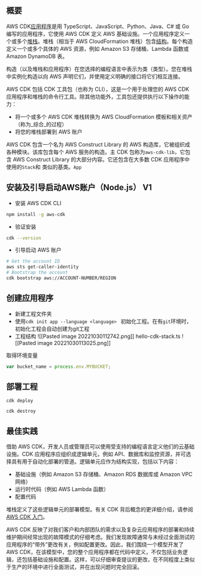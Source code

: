 ## 概要

AWS CDK[应用程序](https://docs.aws.amazon.com/cdk/v2/guide/apps.html)是用 TypeScript、JavaScript、Python、Java、C# 或 Go 编写的应用程序，它使用 AWS CDK 定义 AWS 基础设施。一个应用程序定义一个或多个[堆栈](https://docs.aws.amazon.com/cdk/v2/guide/stacks.html)。堆栈（相当于 AWS CloudFormation 堆栈）包含[结构](https://docs.aws.amazon.com/cdk/v2/guide/constructs.html)。每个构造定义一个或多个具体的 AWS 资源，例如 Amazon S3 存储桶、Lambda 函数或 Amazon DynamoDB 表。

构造（以及堆栈和应用程序）在您选择的编程语言中表示为类（类型）。您在堆栈中实例化构造以向 AWS 声明它们，并使用定义明确的接口将它们相互连接。

AWS CDK 包括 CDK 工具包（也称为 CLI），这是一个用于处理您的 AWS CDK 应用程序和堆栈的命令行工具。除其他功能外，工具包还提供执行以下操作的能力：

-   将一个或多个 AWS CDK 堆栈转换为 AWS CloudFormation 模板和相关资产（称为_综合_的过程）
-   将您的堆栈部署到 AWS 账户

AWS CDK 包含一个名为 AWS Construct Library 的 AWS 构造库，它被组织成各种模块。该库包含每个 AWS 服务的构造。主 CDK 包称为`aws-cdk-lib`，它包含 AWS Construct Library 的大部分内容。它还包含在大多数 CDK 应用程序中使用的`Stack`和 类似的基类。`App`

## 安装及引导启动AWS账户（Node.js） V1

-  安装 AWS CDK CLI
``` bash
npm install -g aws-cdk
```

- 验证安装
``` bash
cdk --version
```

- 引导启动 AWS 账户
``` bash
# Get the account ID 
aws sts get-caller-identity 
# Bootstrap the account 
cdk bootstrap aws://ACCOUNT-NUMBER/REGION
```

## 创建应用程序

- 新建工程文件夹
- 使用`cdk init app --language <language> ` 初始化工程。在有`git`环境时，初始化工程会自动创建为git工程
- 工程结构
![[Pasted image 20221030112742.png]]
hello-cdk-stack.ts
![[Pasted image 20221030113025.png]]

取得环境变量
``` typescript
var bucket_name = process.env.MYBUCKET;
```

## 部署工程

``` shell
cdk deploy
```

``` shell
cdk destroy
```

## 最佳实践

借助 AWS CDK，开发人员或管理员可以使用受支持的编程语言定义他们的云基础设施。CDK 应用程序应组织成逻辑单元，例如 API、数据库和监控资源，并可选择具有用于自动化部署的管道。逻辑单元应作为结构实现，包括以下内容：

-   基础设施（例如 Amazon S3 存储桶、Amazon RDS 数据库或 Amazon VPC 网络）
-   运行时代码（例如 AWS Lambda 函数）
-   配置代码

堆栈定义了这些逻辑单元的部署模型。有关 CDK 背后概念的更详细介绍，请参阅[AWS CDK 入门](https://docs.aws.amazon.com/cdk/v2/guide/getting_started.html)。

AWS CDK 反映了对我们客户和内部团队的需求以及复杂云应用程序的部署和持续维护期间经常出现的故障模式的仔细考虑。我们发现故障通常与未经过全面测试的应用程序的“带外”更改有关，例如配置更改。因此，我们围绕一个模型开发了 AWS CDK，在该模型中，您的整个应用程序都在代码中定义，不仅包括业务逻辑，还包括基础设施和配置。这样，可以仔细审查提议的更改，在不同程度上类似于生产的环境中进行全面测试，并在出现问题时完全回滚。